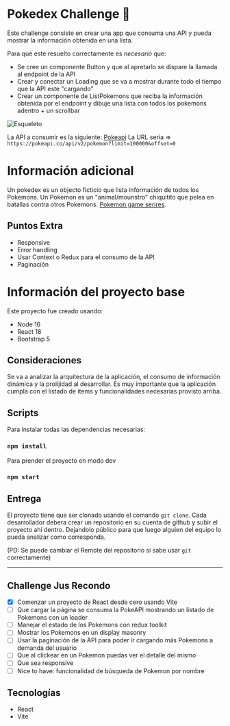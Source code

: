 # Pokedex Challenge 👾
Este challenge consiste en crear una app que consuma una API y pueda mostrar la información obtenida en una lista.

Para que este resuelto correctamente es *necesario* que:
- Se cree un componente Button y que al apretarlo se dispare la llamada al endpoint de la API
- Crear y conectar un Loading que se va a mostrar durante todo el tiempo que la API este "cargando"
- Crear un componente de ListPokemons que reciba la información obtenida por el endpoint y dibuje una lista con todos los pokemons adentro + un scrollbar

![Esqueleto](https://i.imgur.com/xKOXY2n.png)

La API a consumir es la siguiente: [Pokeapi](https://pokeapi.co/)
La URL seria => `https://pokeapi.co/api/v2/pokemon?limit=100000&offset=0`

# Información adicional
Un pokedex es un objecto ficticio que lista información de todos los Pokemons. Un Pokemon es un "animal/mounstro" chiquitito que pelea en batallas contra otros Pokemons. [Pokemon game serires](https://en.wikipedia.org/wiki/Pok%C3%A9mon_(video_game_series)).

## Puntos Extra

- Responsive
- Error handling
- Usar Context o Redux para el consumo de la API
- Paginación

# Información del proyecto base

Este proyecto fue creado usando:
- Node 16
- React 18
- Bootstrap 5

## Consideraciones

Se va a analizar la arquitectura de la aplicación, el consumo de información dinámica y la prolijidad al desarrollar.
Es muy importante que la aplicación cumpla con el listado de items y funcionalidades necesarias provisto arriba.

## Scripts

Para instalar todas las dependencias necesarias:
### `npm install`

Para prender el proyecto en modo dev
### `npm start`

## Entrega
El proyecto tiene que ser clonado usando el comando `git clone`.
Cada desarrollador debera crear un repositorio en su cuenta de github y subir el proyecto ahí dentro.
Dejandolo público para que luego alguien del equipo lo pueda analizar como corresponda.

(PD: Se puede cambiar el Remote del repositorio si sabe usar `git` correctamente)

-----
## Challenge Jus Recondo

- [x] Comenzar un proyecto de React desde cero usando Vite
- [ ] Que cargar la página se consuma la PokeAPI mostrando un listado de Pokemons con un loader
- [ ] Manejar el estado de los Pokemons con redux toolkit 
- [ ] Mostrar los Pokemons en un display masonry
- [ ] Usar la paginación de la API para poder ir cargando más Pokemons a demanda del usuario
- [ ] Que al clickear en un Pokemon puedas ver el detalle del mismo
- [ ] Que sea responsive 
- [ ] Nice to have: funcionalidad de búsqueda de Pokemon por nombre

## Tecnologías

* React
* Vite
